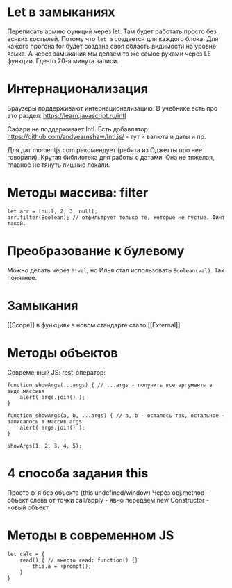 # Let в замыканиях
Переписать армию функций через let.
Там будет работать просто без всяких костылей.
Потому что `let a` создается для каждого блока. Для кажого прогона for будет создана своя область видимости на уровне
языка. А через замыкания мы делаем то же самое руками через LE функции.
Где-то 20-я минута записи.

# Интернационализация
Браузеры поддерживают интернационализацию. В учебнике есть про это раздел: https://learn.javascript.ru/intl

Сафари не поддерживает Intl. Есть добавлятор: https://github.com/andyearnshaw/Intl.js/ - тут и валюта и даты и пр.

Для дат momentjs.com рекомендует (ребята из Оджетты про нее говорили). Крутая библиотека для работы с датами. Она не 
тяжелая, главное не тянуть лишние локали.

# Методы массива: filter

    let arr = [null, 2, 3, null];
    arr.filter(Boolean); // отфильтрует только те, которые не пустые. Финт такой.
    
# Преобразование к булевому
Можно делать через `!!val`, но Илья стал использовать `Boolean(val)`. Так понятнее.

# Замыкания
[[Scope]] в функциях в новом стандарте стало [[External]].


# Методы объектов
Современный JS: rest-оператор:

    function showArgs(...args) { // ...args - получить все аргументы в виде массива
        alert( args.join() );
    }
    
    function showArgs(a, b, ...args) { // a, b - осталось так, остальное - записалось в массив args
        alert( args.join() );
    }
    
    showArgs(1, 2, 3, 4, 5);
    
    
# 4 способа задания this
Просто ф-я без объекта (this undefined/window)
Через obj.method - объект слева от точки
call/apply - явно передаем
new Constructor - новый объект
    
# Методы в современном JS

    let calc = {
        read() { // вместо read: function() {}
            this.a = +prompt();
        }
    }
    
    
    